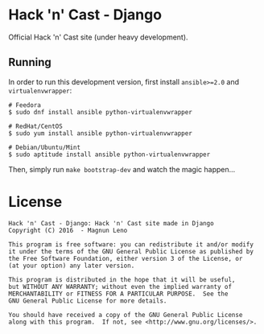 # Hack 'n' Cast - Django
Official Hack 'n' Cast site (under heavy development).

## Running
In order to run this development version, first install `ansible>=2.0` and `virtualenvwrapper`:

```
# Feedora
$ sudo dnf install ansible python-virtualenvwrapper

# RedHat/CentOS
$ sudo yum install ansible python-virtualenvwrapper

# Debian/Ubuntu/Mint
$ sudo aptitude install ansible python-virtualenvwrapper
```

Then, simply run `make bootstrap-dev` and watch the magic happen...


# License
```
Hack 'n' Cast - Django: Hack 'n' Cast site made in Django
Copyright (C) 2016  - Magnun Leno

This program is free software: you can redistribute it and/or modify
it under the terms of the GNU General Public License as published by
the Free Software Foundation, either version 3 of the License, or
(at your option) any later version.

This program is distributed in the hope that it will be useful,
but WITHOUT ANY WARRANTY; without even the implied warranty of
MERCHANTABILITY or FITNESS FOR A PARTICULAR PURPOSE.  See the
GNU General Public License for more details.

You should have received a copy of the GNU General Public License
along with this program.  If not, see <http://www.gnu.org/licenses/>.
```


